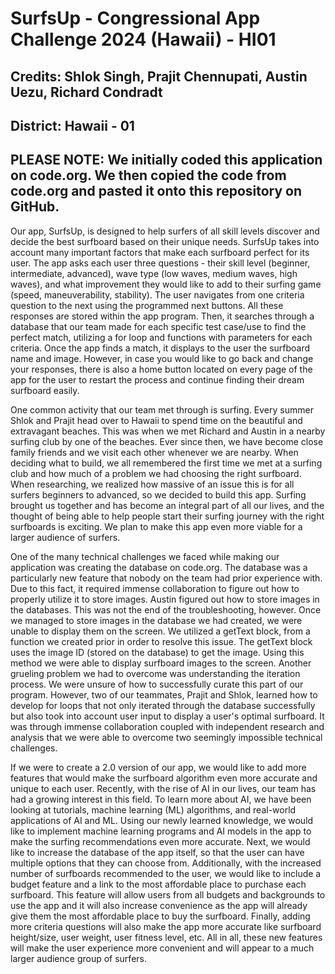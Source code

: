 # SurfsUp - Congressional App Challenge 2024 (Hawaii) - HI01

## Credits: Shlok Singh, Prajit Chennupati, Austin Uezu, Richard Condradt

## District: Hawaii - 01


## PLEASE NOTE: We initially coded this application on code.org. We then copied the code from code.org and pasted it onto this repository on GitHub.


Our app, SurfsUp, is designed to help surfers of all skill levels discover and decide the best surfboard based on their unique needs. SurfsUp takes into account many important factors that make each surfboard perfect for its user. The app asks each user three questions - their skill level (beginner, intermediate, advanced), wave type (low waves, medium waves, high waves), and what improvement they would like to add to their surfing game (speed, maneuverability, stability). The user navigates from one criteria question to the next using the programmed next buttons. All these responses are stored within the app program. Then, it searches through a database that our team made for each specific test case/use to find the perfect match, utilizing a for loop and functions with parameters for each criteria. Once the app finds a match, it displays to the user the surfboard name and image. However, in case you would like to go back and change your responses, there is also a home button located on every page of the app for the user to restart the process and continue finding their dream surfboard easily.

One common activity that our team met through is surfing. Every summer Shlok and Prajit head over to Hawaii to spend time on the beautiful and extravagant beaches. This was when we met Richard and Austin in a nearby surfing club by one of the beaches. Ever since then, we have become close family friends and we visit each other whenever we are nearby. When deciding what to build, we all remembered the first time we met at a surfing club and how much of a problem we had choosing the right surfboard. When researching, we realized how massive of an issue this is for all surfers beginners to advanced, so we decided to build this app. Surfing brought us together and has become an integral part of all our lives, and the thought of being able to help people start their surfing journey with the right surfboards is exciting. We plan to make this app even more viable for a larger audience of surfers.

One of the many technical challenges we faced while making our application was creating the database on code.org. The database was a particularly new feature that nobody on the team had prior experience with. Due to this fact, it required immense collaboration to figure out how to properly utilize it to store images. Austin figured out how to store images in the databases. This was not the end of the troubleshooting, however. Once we managed to store images in the database we had created, we were unable to display them on the screen. We utilized a getText block, from a function we created prior in order to resolve this issue. The getText block uses the image ID (stored on the database) to get the image. Using this method we were able to display surfboard images to the screen. Another grueling problem we had to overcome was understanding the iteration process. We were unsure of how to successfully curate this part of our program. However, two of our teammates, Prajit and Shlok, learned how to develop for loops that not only iterated through the database successfully but also took into account user input to display a user's optimal surfboard. It was through immense collaboration coupled with independent research and analysis that we were able to overcome two seemingly impossible technical challenges.

If we were to create a 2.0 version of our app, we would like to add more features that would make the surfboard algorithm even more accurate and unique to each user. Recently, with the rise of AI in our lives, our team has had a growing interest in this field. To learn more about AI, we have been looking at tutorials, machine learning (ML) algorithms, and real-world applications of AI and ML. Using our newly learned knowledge, we would like to implement machine learning programs and AI models in the app to make the surfing recommendations even more accurate. Next, we would like to increase the database of the app itself, so that the user can have multiple options that they can choose from. Additionally, with the increased number of surfboards recommended to the user, we would like to include a budget feature and a link to the most affordable place to purchase each surfboard. This feature will allow users from all budgets and backgrounds to use the app and it will also increase convenience as the app will already give them the most affordable place to buy the surfboard. Finally, adding more criteria questions will also make the app more accurate like surfboard height/size, user weight, user fitness level, etc. All in all, these new features will make the user experience more convenient and will appear to a much larger audience group of surfers.
